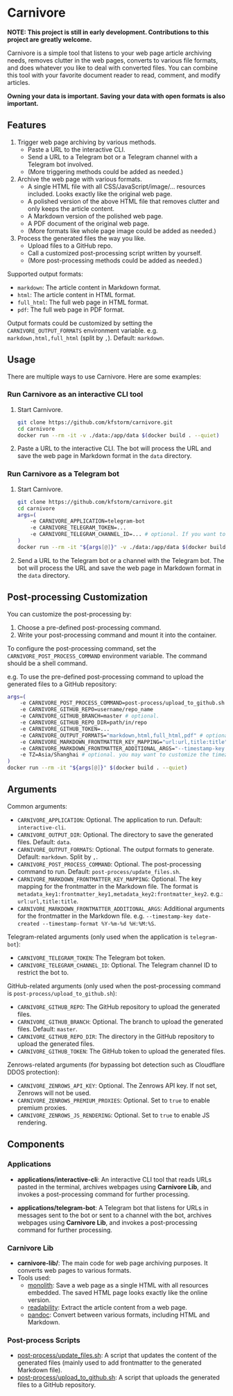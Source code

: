 # Carnivore

**NOTE: This project is still in early development. Contributions to this project are greatly welcome.**

Carnivore is a simple tool that listens to your web page article archiving needs, removes clutter in the web pages, converts to various file formats, and does whatever you like to deal with converted files. You can combine this tool with your favorite document reader to read, comment, and modify articles.

**Owning your data is important. Saving your data with open formats is also important.**

## Features

1. Trigger web page archiving by various methods.
    - Paste a URL to the interactive CLI.
    - Send a URL to a Telegram bot or a Telegram channel with a Telegram bot involved.
    - (More triggering methods could be added as needed.)
2. Archive the web page with various formats.
    - A single HTML file with all CSS/JavaScript/image/... resources included. Looks exactly like the original web page.
    - A polished version of the above HTML file that removes clutter and only keeps the article content.
    - A Markdown version of the polished web page.
    - A PDF document of the original web page.
    - (More formats like whole page image could be added as needed.)
3. Process the generated files the way you like.
    - Upload files to a GitHub repo.
    - Call a customized post-processing script written by yourself.
    - (More post-processing methods could be added as needed.)

Supported output formats:

- `markdown`: The article content in Markdown format.
- `html`: The article content in HTML format.
- `full_html`: The full web page in HTML format.
- `pdf`: The full web page in PDF format.

Output formats could be customized by setting the `CARNIVORE_OUTPUT_FORMATS` environment variable. e.g. `markdown,html,full_html` (split by `,`). Default: `markdown`.

## Usage

There are multiple ways to use Carnivore. Here are some examples:

### Run Carnivore as an interactive CLI tool

1. Start Carnivore.

    ```sh
    git clone https://github.com/kfstorm/carnivore.git
    cd carnivore
    docker run --rm -it -v ./data:/app/data $(docker build . --quiet)
    ```

2. Paste a URL to the interactive CLI. The bot will process the URL and save the web page in Markdown format in the `data` directory.

### Run Carnivore as a Telegram bot

1. Start Carnivore.

    ```sh
    git clone https://github.com/kfstorm/carnivore.git
    cd carnivore
    args=(
        -e CARNIVORE_APPLICATION=telegram-bot
        -e CARNIVORE_TELEGRAM_TOKEN=...
        -e CARNIVORE_TELEGRAM_CHANNEL_ID=... # optional. If you want to restrict the bot to a specific channel.
    )
    docker run --rm -it "${args[@]}" -v ./data:/app/data $(docker build . --quiet)
    ```

2. Send a URL to the Telegram bot or a channel with the Telegram bot. The bot will process the URL and save the web page in Markdown format in the `data` directory.

## Post-processing Customization

You can customize the post-processing by:

1. Choose a pre-defined post-processing command.
2. Write your post-processing command and mount it into the container.

To configure the post-processing command, set the `CARNIVORE_POST_PROCESS_COMMAND` environment variable. The command should be a shell command.

e.g. To use the pre-defined post-processing command to upload the generated files to a GitHub repository:

```bash
args=(
    -e CARNIVORE_POST_PROCESS_COMMAND=post-process/upload_to_github.sh
    -e CARNIVORE_GITHUB_REPO=username/repo_name
    -e CARNIVORE_GITHUB_BRANCH=master # optional.
    -e CARNIVORE_GITHUB_REPO_DIR=path/in/repo
    -e CARNIVORE_GITHUB_TOKEN=...
    -e CARNIVORE_OUTPUT_FORMATS="markdown,html,full_html,pdf" # optional. upload multiple formats of the web page.
    -e CARNIVORE_MARKDOWN_FRONTMATTER_KEY_MAPPING="url:url,title:title" # optional. you may want to add frontmatter at the beginning of the Markdown file.
    -e CARNIVORE_MARKDOWN_FRONTMATTER_ADDITIONAL_ARGS="--timestamp-key date-created" # optional. you may want to add the timestamp to the frontmatter.
    -e TZ=Asia/Shanghai # optional. you may want to customize the timezone.
)
docker run --rm -it "${args[@]}" $(docker build . --quiet)
```

## Arguments

Common arguments:

- `CARNIVORE_APPLICATION`: Optional. The application to run. Default: `interactive-cli`.
- `CARNIVORE_OUTPUT_DIR`: Optional. The directory to save the generated files. Default: `data`.
- `CARNIVORE_OUTPUT_FORMATS`: Optional. The output formats to generate. Default: `markdown`. Split by `,`.
- `CARNIVORE_POST_PROCESS_COMMAND`: Optional. The post-processing command to run. Default: `post-process/update_files.sh`.
- `CARNIVORE_MARKDOWN_FRONTMATTER_KEY_MAPPING`: Optional. The key mapping for the frontmatter in the Markdown file. The format is `metadata_key1:frontmatter_key1,metadata_key2:frontmatter_key2`. e.g.: `url:url,title:title`.
- `CARNIVORE_MARKDOWN_FRONTMATTER_ADDITIONAL_ARGS`: Additional arguments for the frontmatter in the Markdown file. e.g. `--timestamp-key date-created --timestamp-format %Y-%m-%d %H:%M:%S`.

Telegram-related arguments (only used when the application is `telegram-bot`):

- `CARNIVORE_TELEGRAM_TOKEN`: The Telegram bot token.
- `CARNIVORE_TELEGRAM_CHANNEL_ID`: Optional. The Telegram channel ID to restrict the bot to.

GitHub-related arguments (only used when the post-processing command is `post-process/upload_to_github.sh`):

- `CARNIVORE_GITHUB_REPO`: The GitHub repository to upload the generated files.
- `CARNIVORE_GITHUB_BRANCH`: Optional. The branch to upload the generated files. Default: `master`.
- `CARNIVORE_GITHUB_REPO_DIR`: The directory in the GitHub repository to upload the generated files.
- `CARNIVORE_GITHUB_TOKEN`: The GitHub token to upload the generated files.

Zenrows-related arguments (for bypassing bot detection such as Cloudflare DDOS protection):

- `CARNIVORE_ZENROWS_API_KEY`: Optional. The Zenrows API key. If not set, Zenrows will not be used.
- `CARNIVORE_ZENROWS_PREMIUM_PROXIES`: Optional. Set to `true` to enable premium proxies.
- `CARNIVORE_ZENROWS_JS_RENDERING`: Optional. Set to `true` to enable JS rendering.

## Components

### Applications

- **applications/interactive-cli**: An interactive CLI tool that reads URLs pasted in the terminal, archives webpages using **Carnivore Lib**, and invokes a post-processing command for further processing.

- **applications/telegram-bot**: A Telegram bot that listens for URLs in messages sent to the bot or sent to a channel with the bot, archives webpages using **Carnivore Lib**, and invokes a post-processing command for further processing.

### Carnivore Lib

- **carnivore-lib/**: The main code for web page archiving purposes. It converts web pages to various formats.
- Tools used:
  - [monolith](https://github.com/Y2Z/monolith): Save a web page as a single HTML with all resources embedded. The saved HTML page looks exactly like the online version.
  - [readability](https://github.com/mozilla/readability): Extract the article content from a web page.
  - [pandoc](https://github.com/jgm/pandoc): Convert between various formats, including HTML and Markdown.

### Post-process Scripts

- [post-process/update_files.sh](process/update_files.sh): A script that updates the content of the generated files (mainly used to add frontmatter to the generated Markdown file).
- [post-process/upload_to_github.sh](post-process/upload_to_github.sh): A script that uploads the generated files to a GitHub repository.
